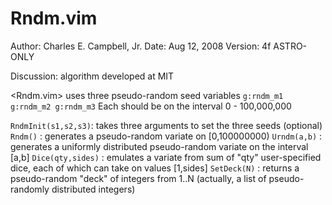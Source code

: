Rndm.vim
====

Author:  Charles E. Campbell, Jr.
Date:    Aug 12, 2008
Version: 4f	ASTRO-ONLY

Discussion:  algorithm developed at MIT

<Rndm.vim> uses three pseudo-random seed variables
`g:rndm_m1 g:rndm_m2 g:rndm_m3`
Each should be on the interval 0 - 100,000,000

`RndmInit(s1,s2,s3)`: takes three arguments to set the three seeds (optional)
`Rndm()`            : generates a pseudo-random variate on [0,100000000)
`Urndm(a,b)`        : generates a uniformly distributed pseudo-random variate
                    on the interval [a,b]
`Dice(qty,sides)`   : emulates a variate from sum of "qty" user-specified
                    dice, each of which can take on values [1,sides]
`SetDeck(N)`        : returns a pseudo-random "deck" of integers from 1..N
                    (actually, a list of pseudo-randomly distributed integers)
